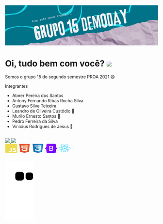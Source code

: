 ![MasterHead](https://github.com/DemodayGrupo15PROA/imagens/blob/main/banner_blue.jpg?raw=true)
<h1>Oi, tudo bem com você? <img src="https://raw.githubusercontent.com/MartinHeinz/MartinHeinz/master/wave.gif" width="30px"></h1>

Somos o grupo 15 do segundo semestre PROA 2021 😄

Integrantes
- Abner Pereira dos Santos
- Antony Fernando Ribas Rocha Silva
- Gustavo Silva Teixeira
- Leandro de Oliveira Custódio 🤡
- Murilo Ernesto Santos 🧐
- Pedro Ferreira da Silva
- Vinicius Rodrigues de Jesus 🤠
## 

<div>
  <a href="https://github.com/DemodayGrupo15PROA">
  <img height="150em" src="https://github-readme-stats.vercel.app/api?username=DemodayGrupo15PROA&show_icons=true&theme=dark&include_all_commits=true&count_private=true"/>
  <img height="150em" src="https://github-readme-stats.vercel.app/api/top-langs/?username=DemodayGrupo15PROA&layout=compact&langs_count=7&theme=dark"/>
  <div style="display: inline_block">
  <img align="center" alt="JavaScript" height="30" width="40" src="https://raw.githubusercontent.com/devicons/devicon/master/icons/javascript/javascript-plain.svg">
  <img align="center" alt="HTML" height="30" width="40" src="https://raw.githubusercontent.com/devicons/devicon/master/icons/html5/html5-original.svg">
  <img align="center" alt="CSS" height="30" width="40" src="https://raw.githubusercontent.com/devicons/devicon/master/icons/css3/css3-original.svg">
  <img align="center" alt="Bootstrap" height="30" width="40" src="https://raw.githubusercontent.com/devicons/devicon/master/icons/bootstrap/bootstrap-original.svg">
  <img align="center" alt="react" height="30" width="40" src="https://raw.githubusercontent.com/devicons/devicon/master/icons/react/react-original.svg">
</div>
    
##
    
![Snake animation](https://github.com/DemodayGrupo15PROA/DemodayGrupo15PROA/blob/output/github-contribution-grid-snake.svg)
